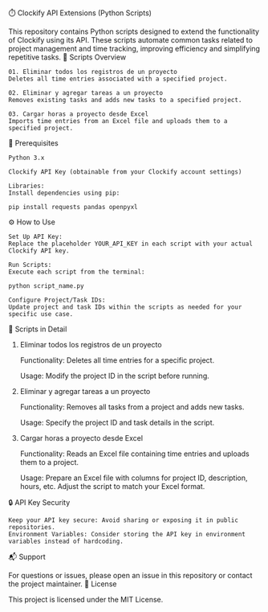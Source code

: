 ⏱️ Clockify API Extensions (Python Scripts)

This repository contains Python scripts designed to extend the functionality of Clockify using its API. These scripts automate common tasks related to project management and time tracking, improving efficiency and simplifying repetitive tasks.
📂 Scripts Overview

    01. Eliminar todos los registros de un proyecto
    Deletes all time entries associated with a specified project.

    02. Eliminar y agregar tareas a un proyecto
    Removes existing tasks and adds new tasks to a specified project.

    03. Cargar horas a proyecto desde Excel
    Imports time entries from an Excel file and uploads them to a specified project.

🔧 Prerequisites

    Python 3.x

    Clockify API Key (obtainable from your Clockify account settings)

    Libraries:
    Install dependencies using pip:

    pip install requests pandas openpyxl

⚙️ How to Use

    Set Up API Key:
    Replace the placeholder YOUR_API_KEY in each script with your actual Clockify API key.

    Run Scripts:
    Execute each script from the terminal:

    python script_name.py

    Configure Project/Task IDs:
    Update project and task IDs within the scripts as needed for your specific use case.

📄 Scripts in Detail
1. Eliminar todos los registros de un proyecto

    Functionality:
    Deletes all time entries for a specific project.

    Usage:
    Modify the project ID in the script before running.

2. Eliminar y agregar tareas a un proyecto

    Functionality:
    Removes all tasks from a project and adds new tasks.

    Usage:
    Specify the project ID and task details in the script.

3. Cargar horas a proyecto desde Excel

    Functionality:
    Reads an Excel file containing time entries and uploads them to a project.

    Usage:
    Prepare an Excel file with columns for project ID, description, hours, etc. Adjust the script to match your Excel format.

🔒 API Key Security

    Keep your API key secure: Avoid sharing or exposing it in public repositories.
    Environment Variables: Consider storing the API key in environment variables instead of hardcoding.

📬 Support

For questions or issues, please open an issue in this repository or contact the project maintainer.
📝 License

This project is licensed under the MIT License.
